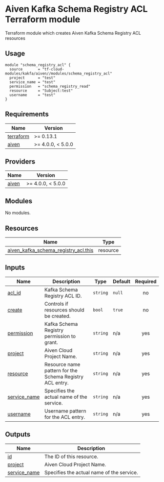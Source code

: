 # Aiven Kafka Schema Registry ACL Terraform module

Terraform module which creates Aiven Kafka Schema Registry ACL resources

## Usage

```hcl
module "schema_registry_acl" {
  source       = "tf-cloud-modules/kakfa/aiven//modules/schema_registry_acl"
  project      = "test"
  service_name = "test"
  permission   = "schema_registry_read"
  resource     = "Subject:test"
  username     = "test"
}
```

<!-- BEGIN_TF_DOCS -->
## Requirements

| Name | Version |
|------|---------|
| <a name="requirement_terraform"></a> [terraform](#requirement\_terraform) | >= 0.13.1 |
| <a name="requirement_aiven"></a> [aiven](#requirement\_aiven) | >= 4.0.0, < 5.0.0 |

## Providers

| Name | Version |
|------|---------|
| <a name="provider_aiven"></a> [aiven](#provider\_aiven) | >= 4.0.0, < 5.0.0 |

## Modules

No modules.

## Resources

| Name | Type |
|------|------|
| [aiven_kafka_schema_registry_acl.this](https://registry.terraform.io/providers/aiven/aiven/latest/docs/resources/kafka_schema_registry_acl) | resource |

## Inputs

| Name | Description | Type | Default | Required |
|------|-------------|------|---------|:--------:|
| <a name="input_acl_id"></a> [acl\_id](#input\_acl\_id) | Kafka Schema Registry ACL ID. | `string` | `null` | no |
| <a name="input_create"></a> [create](#input\_create) | Controls if resources should be created. | `bool` | `true` | no |
| <a name="input_permission"></a> [permission](#input\_permission) | Kafka Schema Registry permission to grant. | `string` | n/a | yes |
| <a name="input_project"></a> [project](#input\_project) | Aiven Cloud Project Name. | `string` | n/a | yes |
| <a name="input_resource"></a> [resource](#input\_resource) | Resource name pattern for the Schema Registry ACL entry. | `string` | n/a | yes |
| <a name="input_service_name"></a> [service\_name](#input\_service\_name) | Specifies the actual name of the service. | `string` | n/a | yes |
| <a name="input_username"></a> [username](#input\_username) | Username pattern for the ACL entry. | `string` | n/a | yes |

## Outputs

| Name | Description |
|------|-------------|
| <a name="output_id"></a> [id](#output\_id) | The ID of this resource. |
| <a name="output_project"></a> [project](#output\_project) | Aiven Cloud Project Name. |
| <a name="output_service_name"></a> [service\_name](#output\_service\_name) | Specifies the actual name of the service. |
<!-- END_TF_DOCS -->